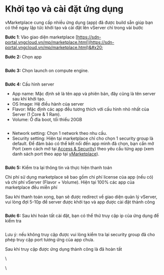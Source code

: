 # Khởi tạo và cài đặt ứng dụng

vMarketplace cung cấp nhiều ứng dụng (app) đã được build sẵn giúp bạn có thể ngay lập tức khởi tạo và cài đặt lên vServer chỉ trong vài bước

**Bước 1**: Vào giao diện marketplace [https://sdn-portal.vngcloud.vn/mp/marketplace.html](https://sdn-portal.vngcloud.vn/mp/marketplace.html)&#x20;

**Bước 2:** Chọn app&#x20;

<figure><img src="https://docs.vngcloud.vn/download/attachments/9175734/image2019-9-24_0-38-47.png?version=1&#x26;modificationDate=1569261711000&#x26;api=v2" alt=""><figcaption></figcaption></figure>

**Bước 3:** Chọn launch on compute engine.&#x20;

<figure><img src="https://docs.vngcloud.vn/download/attachments/9175734/image2019-9-24_0-39-40.png?version=1&#x26;modificationDate=1569261711000&#x26;api=v2" alt=""><figcaption></figcaption></figure>

**Bước 4:** Cấu hình server&#x20;

* App name: Mặc định sẽ là tên app và phiên bản, đây cũng là tên server sau khi khởi tạo.&#x20;
* OS Image: Hệ điều hành của server&#x20;
* Flavor: Mặc định các app đều tương thích với cấu hình nhỏ nhất của Server (1 Core & 1 Ram).&#x20;
* Volume: Ổ đĩa boot, tối thiểu 20GB&#x20;

<figure><img src="https://docs.vngcloud.vn/download/attachments/9175734/image2019-9-24_0-42-18.png?version=1&#x26;modificationDate=1569261710000&#x26;api=v2" alt=""><figcaption></figcaption></figure>

* Network setting: Chọn 1 network theo nhu cầu.&#x20;
* Security setting: Hiện tại marketplace chỉ cho chọn 1 security group là default. Để đảm bảo có thể kết nối đến app mình đã chọn, bạn cần mở Port (xem cách mở tại [Access & Security](https://docs.vngcloud.vn/pages/viewpage.action?pageId=2719788)) theo yêu cầu từng app (xem danh sách port theo app tại [vMarketplace](https://docs.vngcloud.vn/display/ONVINA/vMarketplace)).&#x20;

<figure><img src="https://docs.vngcloud.vn/download/attachments/9175734/image2019-9-24_0-52-5.png?version=1&#x26;modificationDate=1569261710000&#x26;api=v2" alt=""><figcaption></figcaption></figure>

**Bước 5:** Kiểm tra lại thông tin và thực hiện thanh toán&#x20;

Chi phí sử dụng marketplace sẽ bao gồm chi phí license của app (nếu có) và chi phí vServer (Flavor + Volume). Hiện tại 100% các app của marketplace đều miễn phí&#x20;

Sau khi thanh toán xong, bạn sẽ được redirect về giao diện quản lý vServer, vui lòng đợi 5-10p để server được khởi tạo và app được cài đặt thành công&#x20;

<figure><img src="https://docs.vngcloud.vn/download/attachments/9175734/image2019-9-24_0-59-31.png?version=1&#x26;modificationDate=1569261709000&#x26;api=v2" alt=""><figcaption></figcaption></figure>

**Bước 6:** Sau khi hoàn tất cài đặt, bạn có thể thử truy cập ip của ứng dụng để kiểm tra&#x20;

<figure><img src="https://docs.vngcloud.vn/download/attachments/9175734/image2019-9-24_1-1-4.png?version=1&#x26;modificationDate=1569261708000&#x26;api=v2" alt=""><figcaption></figcaption></figure>

Lưu ý: nếu không truy cập được vui lòng kiểm tra lại security group đã cho phép truy cập port tương ứng của app chưa.&#x20;

Sau khi truy cập được ứng dụng thành công là đã hoàn tất

\


\
